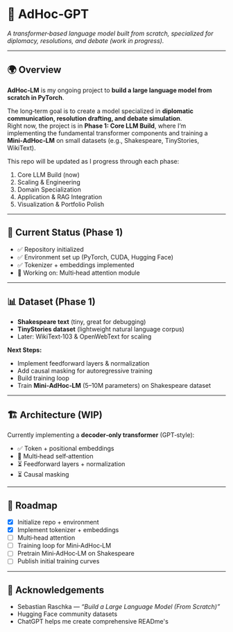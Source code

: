 # 📝 AdHoc‑GPT

*A transformer‑based language model built from scratch, specialized for diplomacy, resolutions, and debate (work in progress).*

---

## 🌍 Overview
**AdHoc‑LM** is my ongoing project to **build a large language model from scratch in PyTorch**.  

The long‑term goal is to create a model specialized in **diplomatic communication, resolution drafting, and debate simulation**.  
Right now, the project is in **Phase 1: Core LLM Build**, where I’m implementing the fundamental transformer components and training a **Mini‑AdHoc‑LM** on small datasets (e.g., Shakespeare, TinyStories, WikiText).  

This repo will be updated as I progress through each phase:  
1. Core LLM Build (now)  
2. Scaling & Engineering  
3. Domain Specialization  
4. Application & RAG Integration  
5. Visualization & Portfolio Polish  

---

## 🔹 Current Status (Phase 1)
- ✅ Repository initialized  
- ✅ Environment set up (PyTorch, CUDA, Hugging Face)  
- ✅ Tokenizer + embeddings implemented  
- 🚧 Working on: Multi‑head attention module  

---

## 📊 Dataset (Phase 1)
- **Shakespeare text** (tiny, great for debugging)  
- **TinyStories dataset** (lightweight natural language corpus)  
- Later: WikiText‑103 & OpenWebText for scaling  

**Next Steps:**  
- Implement feedforward layers & normalization  
- Add causal masking for autoregressive training  
- Build training loop  
- Train **Mini‑AdHoc‑LM** (5–10M parameters) on Shakespeare dataset  

---

## 🏗️ Architecture (WIP)
Currently implementing a **decoder‑only transformer** (GPT‑style):  
- ✅ Token + positional embeddings  
- 🚧 Multi‑head self‑attention  
- ⏳ Feedforward layers + normalization  
- ⏳ Causal masking  

---

## 🧩 Roadmap
- [x] Initialize repo + environment  
- [x] Implement tokenizer + embeddings  
- [ ] Multi‑head attention  
- [ ] Training loop for Mini‑AdHoc‑LM  
- [ ] Pretrain Mini‑AdHoc‑LM on Shakespeare  
- [ ] Publish initial training curves  

---

## 🙌 Acknowledgements
- Sebastian Raschka — *“Build a Large Language Model (From Scratch)”*  
- Hugging Face community datasets  
- ChatGPT helps me create comprehensive READme's
